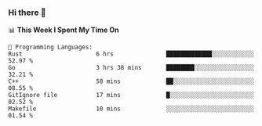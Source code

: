 ### Hi there 👋

<!--
**CrazyCollin/crazycollin** is a ✨ _special_ ✨ repository because its `README.md` (this file) appears on your GitHub profile.

Here are some ideas to get you started:

- 🔭 I’m currently working on ...
- 🌱 I’m currently learning ...
- 👯 I’m looking to collaborate on ...
- 🤔 I’m looking for help with ...
- 💬 Ask me about ...
- 📫 How to reach me: ...
- 😄 Pronouns: ...
- ⚡ Fun fact: ...
-->

<!--START_SECTION:waka-->
📊 **This Week I Spent My Time On** 

```text
💬 Programming Languages: 
Rust                     6 hrs               █████████████░░░░░░░░░░░░   52.97 % 
Go                       3 hrs 38 mins       ████████░░░░░░░░░░░░░░░░░   32.21 % 
C++                      58 mins             ██░░░░░░░░░░░░░░░░░░░░░░░   08.55 % 
GitIgnore file           17 mins             █░░░░░░░░░░░░░░░░░░░░░░░░   02.52 % 
Makefile                 10 mins             ░░░░░░░░░░░░░░░░░░░░░░░░░   01.54 % 
```


<!--END_SECTION:waka-->
